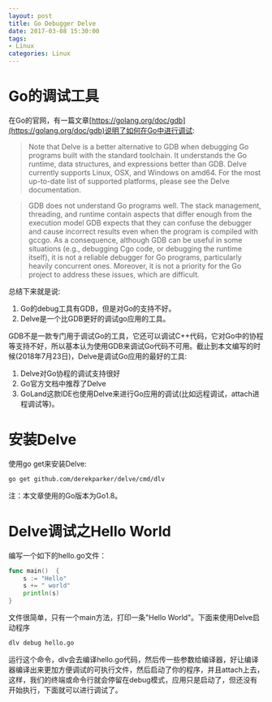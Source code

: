 ```yaml
---
layout: post
title: Go Debugger Delve
date: 2017-03-08 15:30:00
tags:
- Linux
categories: Linux
---
```



# Go的调试工具
在Go的官网，有一篇文章[https://golang.org/doc/gdb](https://golang.org/doc/gdb)说明了如何在Go中进行调试:

> Note that Delve is a better alternative to GDB when debugging Go programs built with the standard toolchain. It understands the Go runtime, data structures, and expressions better than GDB. Delve currently supports Linux, OSX, and Windows on amd64. For the most up-to-date list of supported platforms, please see the Delve documentation.

> GDB does not understand Go programs well. The stack management, threading, and runtime contain aspects that differ enough from the execution model GDB expects that they can confuse the debugger and cause incorrect results even when the program is compiled with gccgo. As a consequence, although GDB can be useful in some situations (e.g., debugging Cgo code, or debugging the runtime itself), it is not a reliable debugger for Go programs, particularly heavily concurrent ones. Moreover, it is not a priority for the Go project to address these issues, which are difficult.

总结下来就是说:
1. Go的debug工具有GDB，但是对Go的支持不好。
2. Delve是一个比GDB更好的调试go应用的工具。

GDB不是一款专门用于调试Go的工具，它还可以调试C++代码，它对Go中的协程等支持不好，所以基本认为使用GDB来调试Go代码不可用。截止到本文编写的时候(2018年7月23日)，Delve是调试Go应用的最好的工具:
1. Delve对Go协程的调试支持很好
2. Go官方文档中推荐了Delve
3. GoLand这款IDE也使用Delve来进行Go应用的调试(比如远程调试，attach进程调试等)。

# 安装Delve

使用go get来安装Delve:
```bash
go get github.com/derekparker/delve/cmd/dlv
```
注：本文章使用的Go版本为Go1.8。

# Delve调试之Hello World
编写一个如下的hello.go文件：
```go
func main()  {
	s := "Hello"
	s += " world"
	println(s)
}
```
文件很简单，只有一个main方法，打印一条"Hello World"。下面来使用Delve启动程序
```bash
dlv debug hello.go
```
运行这个命令，dlv会去编译hello.go代码，然后传一些参数给编译器，好让编译器编译出来更加方便调试的可执行文件，然后启动了你的程序，并且attach上去，这样，我们的终端或命令行就会停留在debug模式，应用只是启动了，但还没有开始执行，下面就可以进行调试了。

